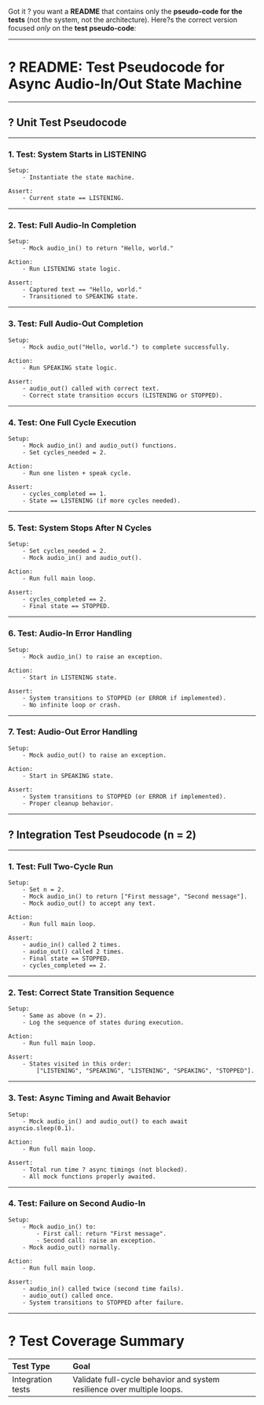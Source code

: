 Got it ? you want a **README** that contains only the **pseudo-code for the tests** (not the system, not the architecture).
Here?s the correct version focused *only* on the **test pseudo-code**:

---

# ? README: Test Pseudocode for Async Audio-In/Out State Machine

---

## ? Unit Test Pseudocode

---

### 1. Test: System Starts in LISTENING

```plaintext
Setup:
    - Instantiate the state machine.

Assert:
    - Current state == LISTENING.
```

---

### 2. Test: Full Audio-In Completion

```plaintext
Setup:
    - Mock audio_in() to return "Hello, world."

Action:
    - Run LISTENING state logic.

Assert:
    - Captured text == "Hello, world."
    - Transitioned to SPEAKING state.
```

---

### 3. Test: Full Audio-Out Completion

```plaintext
Setup:
    - Mock audio_out("Hello, world.") to complete successfully.

Action:
    - Run SPEAKING state logic.

Assert:
    - audio_out() called with correct text.
    - Correct state transition occurs (LISTENING or STOPPED).
```

---

### 4. Test: One Full Cycle Execution

```plaintext
Setup:
    - Mock audio_in() and audio_out() functions.
    - Set cycles_needed = 2.

Action:
    - Run one listen + speak cycle.

Assert:
    - cycles_completed == 1.
    - State == LISTENING (if more cycles needed).
```

---

### 5. Test: System Stops After N Cycles

```plaintext
Setup:
    - Set cycles_needed = 2.
    - Mock audio_in() and audio_out().

Action:
    - Run full main loop.

Assert:
    - cycles_completed == 2.
    - Final state == STOPPED.
```

---

### 6. Test: Audio-In Error Handling

```plaintext
Setup:
    - Mock audio_in() to raise an exception.

Action:
    - Start in LISTENING state.

Assert:
    - System transitions to STOPPED (or ERROR if implemented).
    - No infinite loop or crash.
```

---

### 7. Test: Audio-Out Error Handling

```plaintext
Setup:
    - Mock audio_out() to raise an exception.

Action:
    - Start in SPEAKING state.

Assert:
    - System transitions to STOPPED (or ERROR if implemented).
    - Proper cleanup behavior.
```

---

## ? Integration Test Pseudocode (n = 2)

---

### 1. Test: Full Two-Cycle Run

```plaintext
Setup:
    - Set n = 2.
    - Mock audio_in() to return ["First message", "Second message"].
    - Mock audio_out() to accept any text.

Action:
    - Run full main loop.

Assert:
    - audio_in() called 2 times.
    - audio_out() called 2 times.
    - Final state == STOPPED.
    - cycles_completed == 2.
```

---

### 2. Test: Correct State Transition Sequence

```plaintext
Setup:
    - Same as above (n = 2).
    - Log the sequence of states during execution.

Action:
    - Run full main loop.

Assert:
    - States visited in this order:
        ["LISTENING", "SPEAKING", "LISTENING", "SPEAKING", "STOPPED"].
```

---

### 3. Test: Async Timing and Await Behavior

```plaintext
Setup:
    - Mock audio_in() and audio_out() to each await asyncio.sleep(0.1).

Action:
    - Run full main loop.

Assert:
    - Total run time ? async timings (not blocked).
    - All mock functions properly awaited.
```

---

### 4. Test: Failure on Second Audio-In

```plaintext
Setup:
    - Mock audio_in() to:
        - First call: return "First message".
        - Second call: raise an exception.
    - Mock audio_out() normally.

Action:
    - Run full main loop.

Assert:
    - audio_in() called twice (second time fails).
    - audio_out() called once.
    - System transitions to STOPPED after failure.
```

---

# ? Test Coverage Summary

| Test Type | Goal |
|:----------|:-----|
| Integration tests | Validate full-cycle behavior and system resilience over multiple loops. |
